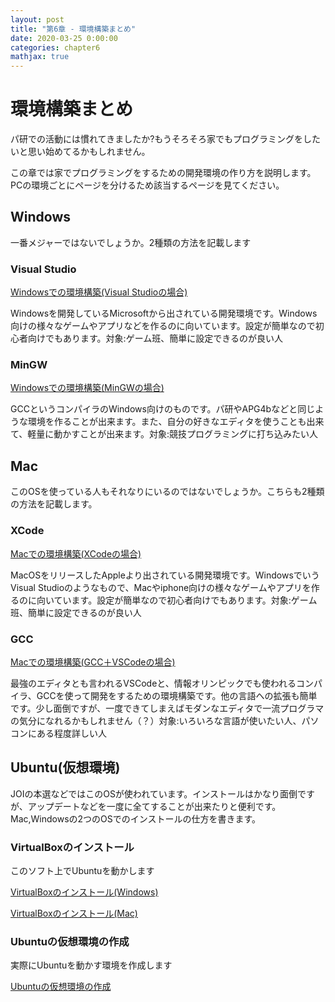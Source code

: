 ```yaml
---
layout: post
title: "第6章 - 環境構築まとめ"
date: 2020-03-25 0:00:00
categories: chapter6
mathjax: true
---
```


# 環境構築まとめ

パ研での活動には慣れてきましたか?もうそろそろ家でもプログラミングをしたいと思い始めてるかもしれません。

この章では家でプログラミングをするための開発環境の作り方を説明します。
PCの環境ごとにページを分けるため該当するページを見てください。

## Windows
一番メジャーではないでしょうか。2種類の方法を記載します

### Visual Studio
[Windowsでの環境構築(Visual Studioの場合)](chapter6-windows-visualstudio)

Windowsを開発しているMicrosoftから出されている開発環境です。Windows向けの様々なゲームやアプリなどを作るのに向いています。設定が簡単なので初心者向けでもあります。対象:ゲーム班、簡単に設定できるのが良い人

### MinGW
[Windowsでの環境構築(MinGWの場合)](chapter6-windows-mingw)

GCCというコンパイラのWindows向けのものです。パ研やAPG4bなどと同じような環境を作ることが出来ます。また、自分の好きなエディタを使うことも出来て、軽量に動かすことが出来ます。対象:競技プログラミングに打ち込みたい人

## Mac
このOSを使っている人もそれなりにいるのではないでしょうか。こちらも2種類の方法を記載します。

### XCode
[Macでの環境構築(XCodeの場合)](chapter6-mac-xcode)

MacOSをリリースしたAppleより出されている開発環境です。WindowsでいうVisual Studioのようなもので、Macやiphone向けの様々なゲームやアプリを作るのに向いています。設定が簡単なので初心者向けでもあります。対象:ゲーム班、簡単に設定できるのが良い人

### GCC
[Macでの環境構築(GCC＋VSCodeの場合)](chapter6-mac-gcc)

最強のエディタとも言われるVSCodeと、情報オリンピックでも使われるコンパイラ、GCCを使って開発をするための環境構築です。他の言語への拡張も簡単です。少し面倒ですが、一度できてしまえばモダンなエディタで一流プログラマの気分になれるかもしれません（？）対象:いろいろな言語が使いたい人、パソコンにある程度詳しい人

## Ubuntu(仮想環境)
JOIの本選などではこのOSが使われています。インストールはかなり面倒ですが、アップデートなどを一度に全てすることが出来たりと便利です。Mac,Windowsの2つのOSでのインストールの仕方を書きます。

### VirtualBoxのインストール
このソフト上でUbuntuを動かします

[VirtualBoxのインストール(Windows)](chapter6-virtualbox-windows)

[VirtualBoxのインストール(Mac)](chapter6-virtualbox-mac)

### Ubuntuの仮想環境の作成
実際にUbuntuを動かす環境を作成します

[Ubuntuの仮想環境の作成](chapter6-ubuntu-virtualmachine)
